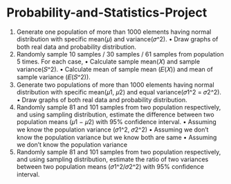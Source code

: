 # Probability-and-Statistics-Project

1. Generate one population of more than 1000 elements having normal distribution with specific mean(𝜇) and variance(𝜎^2).
   • Draw graphs of both real data and probability distribution.
2. Randomly sample 10 samples / 30 samples / 61 samples from population 5 times. For each case,
   • Calculate sample mean(𝑋) and sample variance(𝑆^2).
   • Calculate mean of sample mean (𝐸(𝑋)) and mean of sample variance (𝐸(𝑆^2)).
3. Generate two populations of more than 1000 elements having normal
   distribution with specific mean(𝜇1, 𝜇2) and equal variance(𝜎1^2 = 𝜎2^2).
   • Draw graphs of both real data and probability distribution.
4. Randomly sample 81 and 101 samples from two population respectively, and using sampling distribution, estimate the difference between two population means (𝜇1 − 𝜇2) with 95% confidence interval.
   • Assuming we know the population variance (𝜎1^2, 𝜎2^2)
   • Assuming we don’t know the population variance but we know both are same
   • Assuming we don’t know the population variance
5. Randomly sample 81 and 101 samples from two population respectively, and using sampling distribution, estimate the ratio of two variances between two population means (𝜎1^2/𝜎2^2) with 95% confidence interval.
